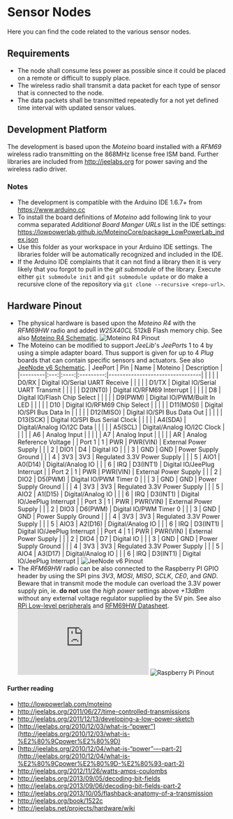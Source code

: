 # Sensor Nodes
Here you can find the code related to the various sensor nodes.

## Requirements
* The node shall consume less power as possible since it could be placed on a
remote or difficult to supply place.
* The wireless radio shall transmit a data packet for each type of sensor that
is connected to the node.
* The data packets shall be transmitted repeatedly for a not yet defined time
interval with updated sensor values.

## Development Platform
The development is based upon the *Moteino* board installed with a *RFM69*
wireless radio transmitting on the 868MHz license free ISM band.
Further libraries are included from http://jeelabs.org for power saving and the
wireless radio driver.

### Notes
* The development is compatible with the Arduino IDE 1.6.7+ from
https://www.arduino.cc
* To install the board definitions of *Moteino* add following link to your comma
separated *Additional Board Manger URLs* list in the IDE settings:
https://lowpowerlab.github.io/MoteinoCore/package_LowPowerLab_index.json  
* Use this folder as your workspace in your Arduino IDE settings. The libraries
folder will be automatically recognized and included in the IDE.
* If the Arduino IDE complaints that it can not find a library then it is very
likely that you forgot to pull in the *git submodule* of the library. Execute
either `git submodule init` and `git submodule update` or do make a recursive
clone of the repository via `git clone --recursive <repo-url>`.

## Hardware Pinout
* The physical hardware is based upon the *Moteino R4* with the *RFM69HW* radio
and added *W25X40CL* 512kB Flash memory chip. See also
[Moteino R4 Schematic](https://github.com/LowPowerLab/Moteino/blob/master/R4/MoteinoR4_schematic.pdf).
![Moteino R4 Pinout](https://farm4.staticflickr.com/3818/10585364014_df2e1604bc_o.png "Moteino R4 Pinout")
* The Moteino can be modified to support *JeeLib*'s *JeePort*s 1 to 4 by using
a simple adapter board. Thus support is given for up to 4 *Plug* boards that can
contain specific sensors and actuators. See also
[JeeNode v6 Schematic](http://jeelabs.net/attachments/download/331/jlpcb-128.pdf).
| JeePort | Pin | Name | Moteino   | Description                     |
|---------|:---:|:----:|:---------:|---------------------------------|
|         |     |      | D0/RX     | Digital IO/Serial UART Receive  |
|         |     |      | D1/TX     | Digital IO/Serial UART Transmit |
|         |     |      | D2(INT0)  | Digital IO/RFM69 Interrupt      |
|         |     |      | D8        | Digital IO/Flash Chip Select    |
|         |     |      | D9(PWM)   | Digital IO/PWM/Built In LED     |
|         |     |      | D10       | Digital IO/RFM69 Chip Select    |
|         |     |      | D11(MOSI) | Digital IO/SPI Bus Data In      |
|         |     |      | D12(MISO) | Digital IO/SPI Bus Data Out     |
|         |     |      | D13(SCK)  | Digital IO/SPI Bus Serial Clock |
|         |     |      | A4(SDA)   | Digital/Analog IO/I2C Data      |
|         |     |      | A5(SCL)   | Digital/Analog IO/I2C Clock     |
|         |     |      | A6        | Analog Input                    |
|         |     |      | A7        | Analog Input                    |
|         |     |      | AR        | Analog Reference Voltage        |
| Port 1  | 1   | PWR  | PWR(VIN)  | External Power Supply           |
|         | 2   | DIO1 | D4        | Digital IO                      |
|         | 3   | GND  | GND       | Power Supply Ground             |
|         | 4   | 3V3  | 3V3       | Regulated 3.3V Power Supply     |
|         | 5   | AIO1 | A0(D14)   | Digital/Analog IO               |
|         | 6   | IRQ  | D3(INT1)  | Digital IO/JeePlug Interrupt    |
| Port 2  | 1   | PWR  | PWR(VIN)  | External Power Supply           |
|         | 2   | DIO2 | D5(PWM)   | Digital IO/PWM Timer 0          |
|         | 3   | GND  | GND       | Power Supply Ground             |
|         | 4   | 3V3  | 3V3       | Regulated 3.3V Power Supply     |
|         | 5   | AIO2 | A1(D15)   | Digital/Analog IO               |
|         | 6   | IRQ  | D3(INT1)  | Digital IO/JeePlug Interrupt    |
| Port 3  | 1   | PWR  | PWR(VIN)  | External Power Supply           |
|         | 2   | DIO3 | D6(PWM)   | Digital IO/PWM Timer 0          |
|         | 3   | GND  | GND       | Power Supply Ground             |
|         | 4   | 3V3  | 3V3       | Regulated 3.3V Power Supply     |
|         | 5   | AIO3 | A2(D16)   | Digital/Analog IO               |
|         | 6   | IRQ  | D3(INT1)  | Digital IO/JeePlug Interrupt    |
| Port 4  | 1   | PWR  | PWR(VIN)  | External Power Supply           |
|         | 2   | DIO4 | D7        | Digital IO                      |
|         | 3   | GND  | GND       | Power Supply Ground             |
|         | 4   | 3V3  | 3V3       | Regulated 3.3V Power Supply     |
|         | 5   | AIO4 | A3(D17)   | Digital/Analog IO               |
|         | 6   | IRQ  | D3(INT1)  | Digital IO/JeePlug Interrupt    |
![JeeNode v6 Pinout](http://jeelabs.org/wp-content/uploads/2013/03/qrc-jn-v6-part.png "JeeNode v6 Pinout")
* The *RFM69HW* radio can be also connected to the Raspberry PI GPIO header by
using the SPI pins *3V3*, *MOSI*, *MISO*, *SCLK*, *CE0*, and *GND*. Beware that
in transmit mode the module can overload the 3.3V power supply pin, ie.
**do not** use the *high power* settings above *+13dBm* without any external
voltage regulator supplied by the 5V pin. See also
[RPi Low-level peripherals](http://elinux.org/RPi_Low-level_peripherals#Power_pins)
and [RFM69HW Datasheet](http://www.hoperf.com/upload/rf/RFM69HW-V1.3.pdf).
![RFM69HW Pinout](https://lowpowerlab.com/forum/index.php?action=dlattach;topic=239.0;attach=102;image "RFM69 Pinout")
![Raspberry Pi Pinout](http://www.raspberrypi-spy.co.uk/wp-content/uploads/2012/06/Raspberry-Pi-GPIO-Layout-Model-B-Plus-rotated-2700x900-1024x341.png)

#### Further reading
* http://lowpowerlab.com/moteino
* http://jeelabs.org/2011/06/27/time-controlled-transmissions
* http://jeelabs.org/2011/12/13/developing-a-low-power-sketch
* [http://jeelabs.org/2010/12/03/what-is-“power”](http://jeelabs.org/2010/12/03/what-is-%E2%80%9Cpower%E2%80%9D)
* [http://jeelabs.org/2010/12/04/what-is-“power”-–-part-2](http://jeelabs.org/2010/12/04/what-is-%E2%80%9Cpower%E2%80%9D-%E2%80%93-part-2)
* http://jeelabs.org/2012/11/26/watts-amps-coulombs
* http://jeelabs.org/2013/09/05/decoding-bit-fields
* http://jeelabs.org/2013/09/06/decoding-bit-fields-part-2
* http://jeelabs.org/2013/10/05/flashback-anatomy-of-a-transmission
* http://jeelabs.org/book/1522c
* http://jeelabs.net/projects/hardware/wiki
